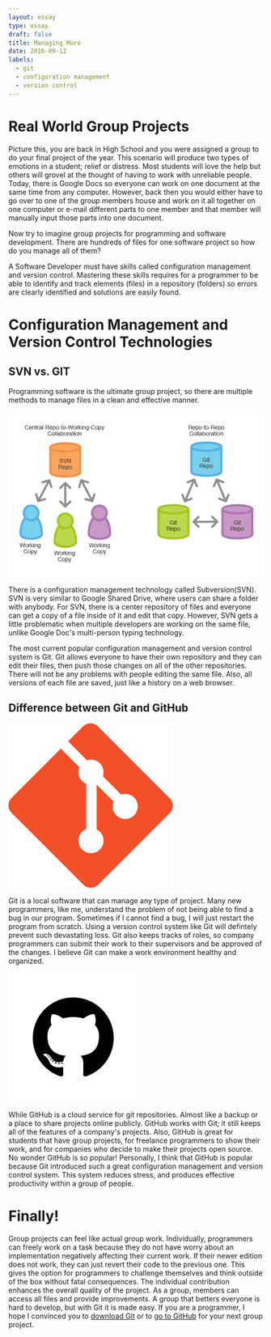 ```yaml
---
layout: essay
type: essay
draft: false
title: Managing More
date: 2016-09-12
labels:
  - git
  - configuration management
  - version control
---
```



# Real World Group Projects

Picture this, you are back in High School and you were assigned a group to do your final project of the year. This scenario will produce two types of emotions in a student; relief or distress. Most students will love the help but others will grovel at the thought of having to work with unreliable people. Today, there is Google Docs so everyone can work on one document at the same time from any computer. However, back then you would either have to go over to one of the group members house and work on it all together on one computer or e-mail different parts to one member and that member will manually input those parts into one document. 

Now try to imagine group projects for programming and software development. There are hundreds of files for one software project so how do you manage all of them? 

A Software Developer must have skills called configuration management and version control. Mastering these skills requires for a programmer to be able to identify and track elements (files) in a repository (folders) so errors are clearly identified and solutions are easily found.


# Configuration Management and Version Control Technologies

## SVN vs. GIT

Programming software is the ultimate group project, so there are multiple methods to manage files in a clean and effective manner. 

<img class="ui centered big rounded image" src="../images/Git vs. Svn.png">

There is a configuration management technology called Subversion(SVN). SVN is very similar to Google Shared Drive, where users can share a folder with anybody. For SVN, there is a center repository of files and everyone can get a copy of a file inside of it and edit that copy. However, SVN gets a little problematic when multiple developers are working on the same file, unlike Google Doc's multi-person typing technology. 

The most current popular configuration management and version control system is Git. Git allows everyone to have their own repository and they can edit their files, then push those changes on all of the other repositories. There will not be any problems with people editing the same file. Also, all versions of each file are saved, just like a history on a web browser.


## Difference between Git and GitHub

 <img class= "ui small right floated rounded image" src="../images/git_logo.png">

Git is a local software that can manage any type of project. Many new programmers, like me, understand the problem of not being able to find a bug in our program. Sometimes if I cannot find a bug, I will just restart the program from scratch. Using a version control system like Git will defintely prevent such devastating loss. Git also keeps tracks of roles, so company programmers can submit their work to their supervisors and be approved of the changes. I believe Git can make a work environment healthy and organized.

 <img class= "ui small right floated rounded image" src="../images/github.png">

While GitHub is a cloud service for git repositories. Almost like a backup or a place to share projects online publicly. GitHub works with Git; it still keeps all of the features of a company's projects. Also, GitHub is great for students that have group projects, for freelance programmers to show their work, and for companies who decide to make their projects open source. No wonder GitHub is so popular! Personally, I think that GitHub is popular because Git introduced such a great configuration management and version control system. This system reduces stress, and produces effective productivity within a group of people.


# Finally!

Group projects can feel like actual group work. Individually, programmers can freely work on a task because they do not have worry about an implementation negatively affecting their current work. If their newer edition does not work, they can just revert their code to the previous one. This gives the option for programmers to challenge themselves and think outside of the box without fatal consequences. The individual contribution enhances the overall quality of the project. As a group, members can access all files and provide improvements. A group that betters everyone is hard to develop, but with Git it is made easy. If you are a programmer, I hope I convinced you to [download Git](https://git-scm.com/downloads) or to [go to GitHub](https://github.com/) for your next group project.